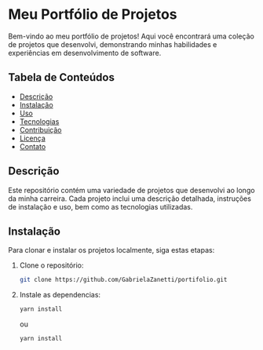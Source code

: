 # Meu Portfólio de Projetos

Bem-vindo ao meu portfólio de projetos! Aqui você encontrará uma coleção de projetos que desenvolvi, demonstrando minhas habilidades e experiências em desenvolvimento de software.

## Tabela de Conteúdos

- [Descrição](#descrição)
- [Instalação](#instalação)
- [Uso](#uso)
- [Tecnologias](#tecnologias)
- [Contribuição](#contribuição)
- [Licença](#licença)
- [Contato](#contato)

## Descrição

Este repositório contém uma variedade de projetos que desenvolvi ao longo da minha carreira. Cada projeto inclui uma descrição detalhada, instruções de instalação e uso, bem como as tecnologias utilizadas.

## Instalação

Para clonar e instalar os projetos localmente, siga estas etapas:

1. Clone o repositório:
   ```sh
   git clone https://github.com/GabrielaZanetti/portifolio.git
   
2. Instale as dependencias:
   ```sh
   yarn install
   ```
   ou
   ```sh
   yarn install
   ```